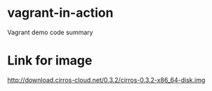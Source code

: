 # vagrant-in-action
Vagrant demo code summary


# Link for image
http://download.cirros-cloud.net/0.3.2/cirros-0.3.2-x86_64-disk.img
